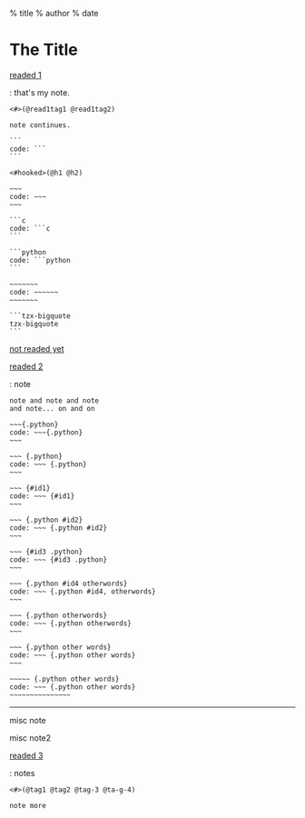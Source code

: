 % title
% author
% date

The Title
=========

[readed 1](https://raw.githubusercontent.com/district10/blog/master/_pages/notes.md)

:   that's my note.

    <#>(@read1tag1 @read1tag2)

    note continues.

    ```
    code: ```
    ```

    <#hooked>(@h1 @h2)

    ~~~
    code: ~~~
    ~~~

    ```c
    code: ```c
    ```

    ```python
    code: ```python
    ```

    ~~~~~~~
    code: ~~~~~~
    ~~~~~~~

    ```tzx-bigquote
    tzx-bigquote
    ```

[not readed yet](https://github.com/hadley/adv-r/)

[readed 2](http://johnmacfarlane.net/pandoc/)

:   note

    note and note and note
    and note... on and on

    ~~~{.python}
    code: ~~~{.python}
    ~~~

    ~~~ {.python}
    code: ~~~ {.python}
    ~~~

    ~~~ {#id1}
    code: ~~~ {#id1}
    ~~~

    ~~~ {.python #id2}
    code: ~~~ {.python #id2}
    ~~~

    ~~~ {#id3 .python}
    code: ~~~ {#id3 .python}
    ~~~

    ~~~ {.python #id4 otherwords}
    code: ~~~ {.python #id4, otherwords}
    ~~~

    ~~~ {.python otherwords}
    code: ~~~ {.python otherwords}
    ~~~

    ~~~ {.python other words}
    code: ~~~ {.python other words}
    ~~~

    ~~~~~ {.python other words}
    code: ~~~ {.python other words}
    ~~~~~~~~~~~~~~~

---

misc note

misc note2

[readed 3](https://github.com/district10/extract-out-a-reading-list/blob/master/.gitignore)

:   notes

    <#>(@tag1 @tag2 @tag-3 @ta-g-4)

    note more
